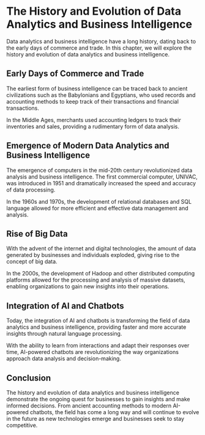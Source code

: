 The History and Evolution of Data Analytics and Business Intelligence
========================================================================================================================================

Data analytics and business intelligence have a long history, dating back to the early days of commerce and trade. In this chapter, we will explore the history and evolution of data analytics and business intelligence.

Early Days of Commerce and Trade
--------------------------------

The earliest form of business intelligence can be traced back to ancient civilizations such as the Babylonians and Egyptians, who used records and accounting methods to keep track of their transactions and financial transactions.

In the Middle Ages, merchants used accounting ledgers to track their inventories and sales, providing a rudimentary form of data analysis.

Emergence of Modern Data Analytics and Business Intelligence
------------------------------------------------------------

The emergence of computers in the mid-20th century revolutionized data analysis and business intelligence. The first commercial computer, UNIVAC, was introduced in 1951 and dramatically increased the speed and accuracy of data processing.

In the 1960s and 1970s, the development of relational databases and SQL language allowed for more efficient and effective data management and analysis.

Rise of Big Data
----------------

With the advent of the internet and digital technologies, the amount of data generated by businesses and individuals exploded, giving rise to the concept of big data.

In the 2000s, the development of Hadoop and other distributed computing platforms allowed for the processing and analysis of massive datasets, enabling organizations to gain new insights into their operations.

Integration of AI and Chatbots
------------------------------

Today, the integration of AI and chatbots is transforming the field of data analytics and business intelligence, providing faster and more accurate insights through natural language processing.

With the ability to learn from interactions and adapt their responses over time, AI-powered chatbots are revolutionizing the way organizations approach data analysis and decision-making.

Conclusion
----------

The history and evolution of data analytics and business intelligence demonstrate the ongoing quest for businesses to gain insights and make informed decisions. From ancient accounting methods to modern AI-powered chatbots, the field has come a long way and will continue to evolve in the future as new technologies emerge and businesses seek to stay competitive.
